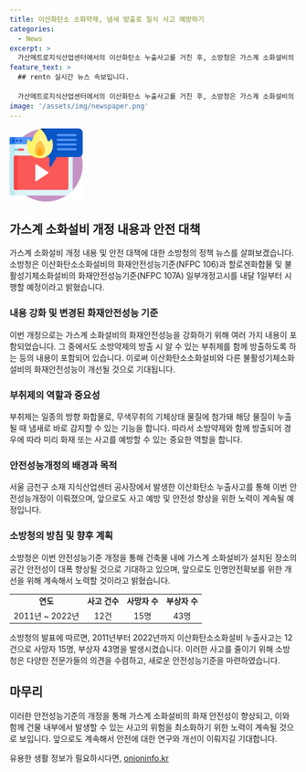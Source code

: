 ```yaml
---
title: 이산화탄소 소화약제, 냄새 방출로 질식 사고 예방하기
categories:
  - News
excerpt: >
  가산메트로지식산업센터에서의 이산화탄소 누출사고를 거친 후, 소방청은 가스계 소화설비의 안전성능을 강화하는 내용이 담긴 기준 개정을 내놓았다. 이에 따라 소화약제 방출 시 부취제를 함께 방출하는 것이 의무화되며, 오조작 방지를 위한 보호장치 설치와 가스 누출 즉시 감지할 수 있는 부취제 방출이 주요 내용이다. 이로써 화재안전성이 대폭 향상될 것으로 기대되며, 앞으로도 화재안전성능 개선과 인명안전확보를 위한 노력을 지속할 예정이다. (150자)
feature_text: >
  ## rentn 실시간 뉴스 속보입니다.

  가산메트로지식산업센터에서의 이산화탄소 누출사고를 거친 후, 소방청은 가스계 소화설비의 안전성능을 강화하는 내용이 담긴 기준 개정을 내놓았다. 이에 따라 소화약제 방출 시 부취제를 함께 방출하는 것이 의무화되며, 오조작 방지를 위한 보호장치 설치와 가스 누출 즉시 감지할 수 있는 부취제 방출이 주요 내용이다. 이로써 화재안전성이 대폭 향상될 것으로 기대되며, 앞으로도 화재안전성능 개선과 인명안전확보를 위한 노력을 지속할 예정이다. (150자)
image: '/assets/img/newspaper.png'
---
```


<p><img src="/assets/img/news.png" alt="rentncar 속보" /></p>

<h2 data-ke-size="size26">가스계 소화설비 개정 내용과 안전 대책</h2>

<p data-ke-size="size16">가스계 소화설비 개정 내용 및 안전 대책에 대한 소방청의 정책 뉴스를 살펴보겠습니다. 소방청은 이산화탄소소화설비의 화재안전성능기준(NFPC 106)과 할로겐화합물 및 불활성기체소화설비의 화재안전성능기준(NFPC 107A) 일부개정고시를 내달 1일부터 시행할 예정이라고 밝혔습니다.</p>

<h3 data-ke-size="size24">내용 강화 및 변경된 화재안전성능 기준</h3>

<p data-ke-size="size16">이번 개정으로는 가스계 소화설비의 화재안전성능을 강화하기 위해 여러 가지 내용이 포함되었습니다. 그 중에서도 소방약제의 방출 시 알 수 있는 부취제를 함께 방출하도록 하는 등의 내용이 포함되어 있습니다. 이로써 이산화탄소소화설비와 다른 불활성기체소화설비의 화재안전성능이 개선될 것으로 기대됩니다.</p>

<h3 data-ke-size="size24">부취제의 역할과 중요성</h3>

<p data-ke-size="size16">부취제는 일종의 방향 화합물로, 무색무취의 기체상태 물질에 첨가돼 해당 물질이 누출될 때 냄새로 바로 감지할 수 있는 기능을 합니다. 따라서 소방약제와 함께 방출되어 경우에 따라 미리 화재 또는 사고를 예방할 수 있는 중요한 역할을 합니다.</p>

<h3 data-ke-size="size24">안전성능개정의 배경과 목적</h3>

<p data-ke-size="size16">서울 금천구 소재 지식산업센터 공사장에서 발생한 이산화탄소 누출사고를 통해 이번 안전성능개정이 이뤄졌으며, 앞으로도 사고 예방 및 안전성 향상을 위한 노력이 계속될 예정입니다.</p>

<h3 data-ke-size="size24">소방청의 방침 및 향후 계획</h3>

<p data-ke-size="size16">소방청은 이번 안전성능기준 개정을 통해 건축물 내에 가스계 소화설비가 설치된 장소의 공간 안전성이 대폭 향상될 것으로 기대하고 있으며, 앞으로도 인명안전확보를 위한 개선을 위해 계속해서 노력할 것이라고 밝혔습니다.</p>

<table>
    <tr>
        <td style="text-align: center; height: 17px;"><b>연도</b></td>
        <td style="text-align: center; height: 17px;"><b>사고 건수</b></td>
        <td style="text-align: center; height: 17px;"><b>사망자 수</b></td>
        <td style="text-align: center; height: 17px;"><b>부상자 수</b></td>
    </tr>
    <tr>
        <td style="text-align: center; height: 17px;">2011년 ~ 2022년</td>
        <td style="text-align: center; height: 17px;">12건</td>
        <td style="text-align: center; height: 17px;">15명</td>
        <td style="text-align: center; height: 17px;">43명</td>
    </tr>
</table>

<p data-ke-size="size16">소방청의 발표에 따르면, 2011년부터 2022년까지 이산화탄소소화설비 누출사고는 12건으로 사망자 15명, 부상자 43명을 발생시켰습니다. 이러한 사고를 줄이기 위해 소방청은 다양한 전문가들의 의견을 수렴하고, 새로운 안전성능기준을 마련하였습니다.</p>

<h2 data-ke-size="size26">마무리</h2>

<p data-ke-size="size16">이러한 안전성능기준의 개정을 통해 가스계 소화설비의 화재 안전성이 향상되고, 이와 함께 건물 내부에서 발생할 수 있는 사고의 위험을 최소화하기 위한 노력이 계속될 것으로 보입니다. 앞으로도 계속해서 안전에 대한 연구와 개선이 이뤄지길 기대합니다.</p>
유용한 생활 정보가 필요하시다면, <a href="https://onioninfo.kr" rel="dofollow">onioninfo.kr</a>


